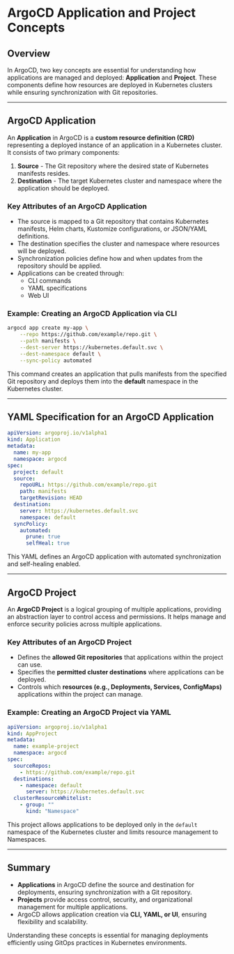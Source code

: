 # ArgoCD Application and Project Concepts

## Overview
In ArgoCD, two key concepts are essential for understanding how applications are managed and deployed: **Application** and **Project**. These components define how resources are deployed in Kubernetes clusters while ensuring synchronization with Git repositories.

---

## ArgoCD Application
An **Application** in ArgoCD is a **custom resource definition (CRD)** representing a deployed instance of an application in a Kubernetes cluster. It consists of two primary components:

1. **Source** - The Git repository where the desired state of Kubernetes manifests resides.
2. **Destination** - The target Kubernetes cluster and namespace where the application should be deployed.

### **Key Attributes of an ArgoCD Application**
- The source is mapped to a Git repository that contains Kubernetes manifests, Helm charts, Kustomize configurations, or JSON/YAML definitions.
- The destination specifies the cluster and namespace where resources will be deployed.
- Synchronization policies define how and when updates from the repository should be applied.
- Applications can be created through:
  - CLI commands
  - YAML specifications
  - Web UI

### **Example: Creating an ArgoCD Application via CLI**
```bash
argocd app create my-app \
    --repo https://github.com/example/repo.git \
    --path manifests \
    --dest-server https://kubernetes.default.svc \
    --dest-namespace default \
    --sync-policy automated
```

This command creates an application that pulls manifests from the specified Git repository and deploys them into the **default** namespace in the Kubernetes cluster.

---

## YAML Specification for an ArgoCD Application

```yaml
apiVersion: argoproj.io/v1alpha1
kind: Application
metadata:
  name: my-app
  namespace: argocd
spec:
  project: default
  source:
    repoURL: https://github.com/example/repo.git
    path: manifests
    targetRevision: HEAD
  destination:
    server: https://kubernetes.default.svc
    namespace: default
  syncPolicy:
    automated:
      prune: true
      selfHeal: true
```

This YAML defines an ArgoCD application with automated synchronization and self-healing enabled.

---

## ArgoCD Project
An **ArgoCD Project** is a logical grouping of multiple applications, providing an abstraction layer to control access and permissions. It helps manage and enforce security policies across multiple applications.

### **Key Attributes of an ArgoCD Project**
- Defines the **allowed Git repositories** that applications within the project can use.
- Specifies the **permitted cluster destinations** where applications can be deployed.
- Controls which **resources (e.g., Deployments, Services, ConfigMaps)** applications within the project can manage.

### **Example: Creating an ArgoCD Project via YAML**

```yaml
apiVersion: argoproj.io/v1alpha1
kind: AppProject
metadata:
  name: example-project
  namespace: argocd
spec:
  sourceRepos:
    - https://github.com/example/repo.git
  destinations:
    - namespace: default
      server: https://kubernetes.default.svc
  clusterResourceWhitelist:
    - group: ""
      kind: "Namespace"
```

This project allows applications to be deployed only in the `default` namespace of the Kubernetes cluster and limits resource management to Namespaces.

---

## Summary
- **Applications** in ArgoCD define the source and destination for deployments, ensuring synchronization with a Git repository.
- **Projects** provide access control, security, and organizational management for multiple applications.
- ArgoCD allows application creation via **CLI, YAML, or UI**, ensuring flexibility and scalability.

Understanding these concepts is essential for managing deployments efficiently using GitOps practices in Kubernetes environments.